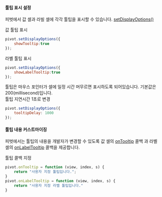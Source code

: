 #### 툴팁 표시 설정

피벗에서 값 셀과 라빌 셀에 각각 툴팁을 표시할 수 있습니다.
[setDisplayOptions()](http://help.realgrid.com/pivotApi/types/DisplayOptions/)

<a class="btn primary small round lowercase" id="btnSetTooltip">값 툴팁 표시</a>

```js
pivot.setDisplayOptions({
	showTooltip:true
});
```

<a class="btn primary small round lowercase" id="btnSetLabelTooltip">라벨 툴팁 표시</a>

```js
pivot.setDisplayOptions({
	showLabelTooltip:true
});
```

툴팁은 마우스 포인터가 셀에 일정 시간 머무르면 표시하도록 되어있습니다. 기본값은 200(millisecond)입니다.<br/>
<a class="btn primary small round lowercase" id="btnSetTooltipDelay">툴팁 지연시간 1초로 변경</a>

```js
pivot.setDisplayOptions({
	tooltipDelay: 1000
});
```

#### 툴팁 내용 커스트마이징

피벗에서는 툴팁의 내용을 개발자가 변경할 수 있도록 값 셀의 [onTooltip](http://help.realgrid.com/pivotApi/RealPivot/onTooltip/) 콜백 과 라벨 셀의 [onLabelTooltip](http://help.realgrid.com/pivotApi/RealPivot/onLabelTooltip/) 콜백을 제공합니다.

<a class="btn primary small round lowercase" id="btnSetCallback">툴팁 콜백 지정</a>

```js
pivot.onTooltip = function (view, index, s) {
    return "사용자 지정 툴팁입니다."; 
}
pivot.onLabelTooltip = function (view, index, s) {
    return "사용자 지정 라벨 툴팁입니다."
}
```

<script>
	$('#btnSetTooltip').click(function() {
		pivot.setDisplayOptions({showTooltip:true});
    });
	$('#btnSetLabelTooltip').click(function() {
		pivot.setDisplayOptions({showLabelTooltip:true});
    });
	$('#btnSetTooltipDelay').click(function() {
		pivot.setDisplayOptions({tooltipDelay: 1000});
    });
	$('#btnSetCallback').click(function() {
		pivot.onTooltip = function (view, index, s) {
		    return "사용자 지정 툴팁입니다."; 
		}
		pivot.onLabelTooltip = function (view, index, s) {
		    return "사용자 지정 라벨 툴팁입니다."
		}
    });
</script>